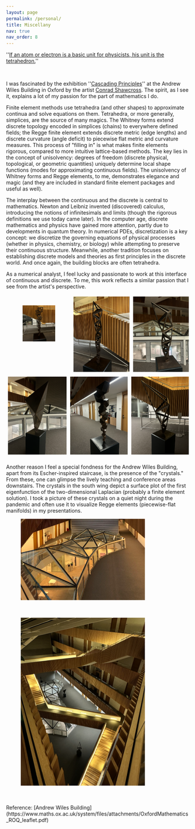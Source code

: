 ```yaml
---
layout: page
permalink: /personal/
title: Miscellany
nav: true
nav_order: 8
---
```


''[If an atom or electron is a basic unit for physicists, his unit is the tetrahedron.](https://www.maths.ox.ac.uk/node/61184)'' 

<br />

I was fascinated by the exhibition ''[Cascading Principles](https://www.maths.ox.ac.uk/node/61184)'' at the Andrew Wiles Building in Oxford by the artist [Conrad Shawcross](https://conradshawcross.com/). The spirit, as I see it, explains a lot of my passion for the part of mathematics I do. 

Finite element methods use tetrahedra (and other shapes) to approximate continua and solve equations on them. Tetrahedra, or more generally, simplices, are the source of many magics. The Whitney forms extend discrete topology encoded in simplices (chains) to everywhere defined fields; the Regge finite element extends discrete metric (edge lengths) and discrete curvature (angle deficit) to piecewise flat metric and curvature measures. This process of "filling in" is what makes finite elements rigorous, compared to more intuitive lattice-based methods. The key lies in the concept of unisolvency: degrees of freedom (discrete physical, topological, or geometric quantities) uniquely determine local shape functions (modes for approximating continuous fields). The unisolvency of Whitney forms and Regge elements, to me, demonstrates elegance and magic (and they are included in standard finite element packages and useful as well).  


The interplay between the continuous and the discrete is central to mathematics. Newton and Leibniz invented (discovered) calculus, introducing the notions of infinitesimals and limits (though the rigorous definitions we use today came later).  In the computer age, discrete mathematics and physics have gained more attention, partly due to developments in quantum theory. In numerical PDEs, discretization is a key concept: we discretize the governing equations of physical processes (whether in physics, chemistry, or biology) while attempting to preserve their continuous structure. Meanwhile, another tradition focuses on establishing discrete models and theories as first principles in the discrete world. And once again, the building blocks are often tetrahedra.



As a numerical analyst, I feel lucky and passionate to work at this interface of continuous and discrete.  To me, this work reflects a similar passion that I see from the artist's perspective.
<br />
<head>
<style>
  .row {
    display: flex;
    justify-content: center;
    align-items: center;
  }
  .column {
    flex: 1;
    padding: 5px; /* Adjusts space between images */
  }
</style>
</head>
<div class="row">
  <div class="column">
  <figure>
    <img src="../assets/img/exhi2.png" style="transform: translate(0px, -40px);" alt="Cascading Principles 1" style="width:100%">
    </figure>
  </div>
  <div class="column">
    <img src="../assets/img/exhi3.png" alt="Cascading Principles 2" style="width:100%">
  </div>
  <div class="column">
    <img src="../assets/img/exhi4.png" alt="Cascading Principles 3" style="width:100%">
  </div>
</div>

<div class="row">
  <div class="column">
    <img src="../assets/img/exhi5.png" alt="Cascading Principles 4" style="width:100%">
  </div>
  <div class="column">
    <img src="../assets/img/exhi6.png" alt="Cascading Principles 5" style="width:100%">
  </div>
  <div class="column">
    <img src="../assets/img/exhi7.png" alt="Cascading Principles 6" style="width:100%">
  </div>
</div>
<br />
Another reason I feel a special fondness for the Andrew Wiles Building, apart from its Escher-inspired staircase, is the presence of the "crystals." From these, one can glimpse the lively teaching and conference areas downstairs. The crystals in the south wing depict a surface plot of the first eigenfunction of the two-dimensional Laplacian (probably a finite element solution). I took a picture of these crystals on a quiet night during the pandemic and often use it to visualize Regge elements (piecewise-flat manifolds) in my presentations.
<br />

<figure>
  <img src="../assets/img/andrewwiles.png" alt="south wing crystal" style="width:80%" class="center">
</figure>
<br />
<figure>
  <img src="../assets/img/stair.png" alt="Stairs at the AWB" style="width:80%" class="center">
</figure>
<br /><br />
Reference: [Andrew Wiles Building](https://www.maths.ox.ac.uk/system/files/attachments/OxfordMathematics_ROQ_leaflet.pdf)

